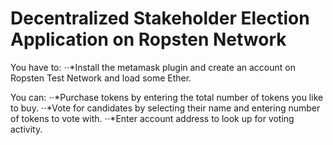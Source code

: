 # Decentralized Stakeholder Election Application on Ropsten Network
You have to:
⋅⋅*Install the metamask plugin and create an account on Ropsten Test Network and load some Ether.

You can:
⋅⋅*Purchase tokens by entering the total number of tokens you like to buy.
⋅⋅*Vote for candidates by selecting their name and entering number of tokens to vote with.
⋅⋅*Enter account address to look up for voting activity.

